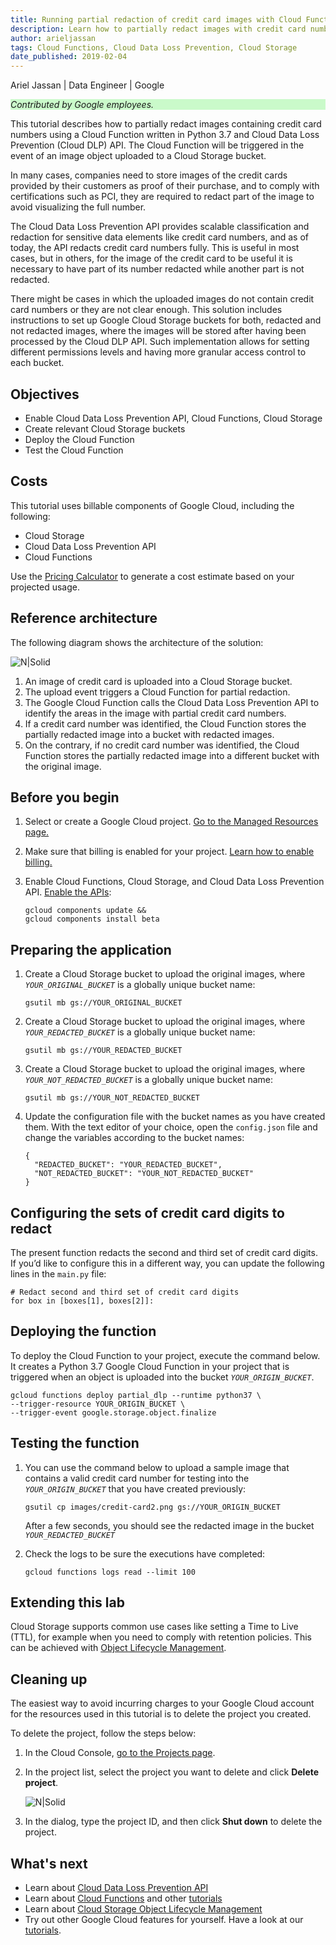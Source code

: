 ```yaml
---
title: Running partial redaction of credit card images with Cloud Functions and Cloud Data Loss Prevention API
description: Learn how to partially redact images with credit card numbers using Cloud Data Loss Prevention API, Cloud Functions, and Cloud Storage.
author: arieljassan
tags: Cloud Functions, Cloud Data Loss Prevention, Cloud Storage
date_published: 2019-02-04
---
```


Ariel Jassan | Data Engineer | Google

<p style="background-color:#CAFACA;"><i>Contributed by Google employees.</i></p>

This tutorial describes how to partially redact images containing credit card numbers using a Cloud Function written in Python 3.7 and Cloud Data Loss Prevention (Cloud DLP) API. The Cloud Function will be triggered in the event of an image object uploaded to a Cloud Storage bucket.

In many cases, companies need to store images of the credit cards provided by their customers as proof of their purchase, and to comply with certifications such as PCI, they are required to redact part of the image to avoid visualizing the full number.

The Cloud Data Loss Prevention API provides scalable classification and redaction for sensitive data elements like credit card numbers, and as of today, the API redacts credit card numbers fully. This is useful in most cases, but in others, for the image of the credit card to be useful it is necessary to have part of its number redacted while another part is not redacted.

There might be cases in which the uploaded images do not contain credit card numbers or they are not clear enough. This solution includes instructions to set up Google Cloud Storage buckets for both, redacted and not redacted images, where the images will be stored after having been processed by the Cloud DLP API. Such implementation allows for setting different permissions levels and having more granular access control to each bucket.

## Objectives

- Enable Cloud Data Loss Prevention API, Cloud Functions, Cloud Storage
- Create relevant Cloud Storage buckets
- Deploy the Cloud Function
- Test the Cloud Function

## Costs

This tutorial uses billable components of Google Cloud, including the following:

- Cloud Storage
- Cloud Data Loss Prevention API
- Cloud Functions

Use the [Pricing Calculator](https://cloud.google.com/products/calculator) to generate a cost estimate based on your projected usage.

## Reference architecture

The following diagram shows the architecture of the solution:

![N|Solid](https://storage.googleapis.com/gcp-community/tutorials/partial-redaction-with-dlp-and-gcf/partial-dlp1.png)

1. An image of credit card is uploaded into a Cloud Storage bucket.
1. The upload event triggers a Cloud Function for partial redaction.
1. The Google Cloud Function calls the Cloud Data Loss Prevention API to identify the areas in the image with partial credit card numbers.
1. If a credit card number was identified, the Cloud Function stores the partially redacted image into a bucket with redacted images.
1. On the contrary, if no credit card number was identified, the Cloud Function stores the partially redacted image into a different bucket with the original image. 

## Before you begin

1.  Select or create a Google Cloud project.
    [Go to the Managed Resources page.](https://console.cloud.google.com/cloud-resource-manager)

1.  Make sure that billing is enabled for your project.
    [Learn how to enable billing.](https://cloud.google.com/billing/docs/how-to/modify-project)

1.  Enable Cloud Functions, Cloud Storage, and Cloud Data Loss Prevention API.
    [Enable the APIs](https://console.cloud.google.com/flows/enableapi?apiid=cloudfunctions,storage_api,dlp.googleapis.com):

        gcloud components update &&
        gcloud components install beta

## Preparing the application

1.  Create a Cloud Storage bucket to upload the original images, where *`YOUR_ORIGINAL_BUCKET`* is a globally unique bucket name:

        gsutil mb gs://YOUR_ORIGINAL_BUCKET

1.  Create a Cloud Storage bucket to upload the original images, where *`YOUR_REDACTED_BUCKET`* is a globally unique bucket name:

        gsutil mb gs://YOUR_REDACTED_BUCKET

1.  Create a Cloud Storage bucket to upload the original images, where *`YOUR_NOT_REDACTED_BUCKET`* is a globally unique bucket name:

        gsutil mb gs://YOUR_NOT_REDACTED_BUCKET

1.  Update the configuration file with the bucket names as you have created them. With the text editor of your choice, open the `config.json` file and change the variables according to the bucket names:

        {
          "REDACTED_BUCKET": "YOUR_REDACTED_BUCKET",
          "NOT_REDACTED_BUCKET": "YOUR_NOT_REDACTED_BUCKET"
        }

## Configuring the sets of credit card digits to redact

The present function redacts the second and third set of credit card digits. If you’d like to configure this in a different way, you can update the following lines in the `main.py` file:

    # Redact second and third set of credit card digits
    for box in [boxes[1], boxes[2]]:

## Deploying the function

To deploy the Cloud Function to your project, execute the command below. It creates a Python 3.7 Google Cloud Function in your project that is triggered when an object is uploaded into the bucket *`YOUR_ORIGIN_BUCKET`*.

    gcloud functions deploy partial_dlp --runtime python37 \
    --trigger-resource YOUR_ORIGIN_BUCKET \
    --trigger-event google.storage.object.finalize

## Testing the function

1.  You can use the command below to upload a sample image that contains a valid credit card number for testing into the *`YOUR_ORIGIN_BUCKET`* that you have created previously: 

        gsutil cp images/credit-card2.png gs://YOUR_ORIGIN_BUCKET

    After a few seconds, you should see the redacted image in the bucket *`YOUR_REDACTED_BUCKET`*

1.  Check the logs to be sure the executions have completed:

        gcloud functions logs read --limit 100 

## Extending this lab

Cloud Storage supports common use cases like setting a Time to Live (TTL), for example when you need to comply with retention policies. This can be achieved with [Object Lifecycle Management](https://cloud.google.com/storage/docs/lifecycle#actions). 

## Cleaning up

The easiest way to avoid incurring charges to your Google Cloud account for the resources used in this tutorial is to delete the project you created.

To delete the project, follow the steps below:
1.  In the Cloud Console, [go to the Projects page](https://console.cloud.google.com/iam-admin/projects).

1.  In the project list, select the project you want to delete and click **Delete project**.

    ![N|Solid](https://storage.googleapis.com/gcp-community/tutorials/partial-redaction-with-dlp-and-gcf/img_delete_project.png)
    
1.  In the dialog, type the project ID, and then click **Shut down** to delete the project.

## What's next

- Learn about [Cloud Data Loss Prevention API](https://cloud.google.com/dlp/)
- Learn about [Cloud Functions](https://cloud.google.com/functions/) and other [tutorials](https://cloud.google.com/functions/docs/tutorials/)
- Learn about [Cloud Storage Object Lifecycle Management](https://cloud.google.com/storage/docs/lifecycle#actions)
- Try out other Google Cloud features for yourself. Have a look at our [tutorials](https://cloud.google.com/docs/tutorials).


